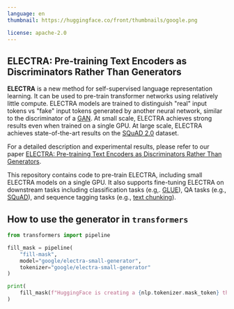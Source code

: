 ```yaml
---
language: en
thumbnail: https://huggingface.co/front/thumbnails/google.png

license: apache-2.0
---
```


## ELECTRA: Pre-training Text Encoders as Discriminators Rather Than Generators

**ELECTRA** is a new method for self-supervised language representation learning. It can be used to pre-train transformer networks using relatively little compute. ELECTRA models are trained to distinguish "real" input tokens vs "fake" input tokens generated by another neural network, similar to the discriminator of a [GAN](https://arxiv.org/pdf/1406.2661.pdf). At small scale, ELECTRA achieves strong results even when trained on a single GPU. At large scale, ELECTRA achieves state-of-the-art results on the [SQuAD 2.0](https://rajpurkar.github.io/SQuAD-explorer/) dataset.

For a detailed description and experimental results, please refer to our paper [ELECTRA: Pre-training Text Encoders as Discriminators Rather Than Generators](https://openreview.net/pdf?id=r1xMH1BtvB).

This repository contains code to pre-train ELECTRA, including small ELECTRA models on a single GPU. It also supports fine-tuning ELECTRA on downstream tasks including classification tasks (e.g,. [GLUE](https://gluebenchmark.com/)), QA tasks (e.g., [SQuAD](https://rajpurkar.github.io/SQuAD-explorer/)), and sequence tagging tasks (e.g., [text chunking](https://www.clips.uantwerpen.be/conll2000/chunking/)).

## How to use the generator in `transformers`

```python
from transformers import pipeline

fill_mask = pipeline(
	"fill-mask",
	model="google/electra-small-generator",
	tokenizer="google/electra-small-generator"
)

print(
	fill_mask(f"HuggingFace is creating a {nlp.tokenizer.mask_token} that the community uses to solve NLP tasks.")
)

```
